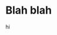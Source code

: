 <!---
Jun 20, 2024
Investing
My 2024 Trading Plan
Trading, investing, and monthly income.
-->

# Blah blah

hi
